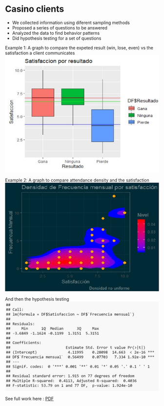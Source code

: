 # Casino clients
 - We collected information using diferent sampling methods
 - Proposed a series of questions to be answered 
 - Analyzed the data to find behavior patterns 
 - Did hypothesis testing for a set of questions

Example 1:
A graph to compare the expeted result (win, lose, even) vs the satisfaction a client communicates
![](https://github.com/Flrotm/Projects/blob/master/Data%20analysis/images/grafico.JPG )


Example 2:
A graph to compare attendance density and the satisfaction
![](https://github.com/Flrotm/Projects/blob/master/Data%20analysis/images/graf2.JPG )

And then the hypothesis testing
![](https://github.com/Flrotm/Projects/blob/master/Data%20analysis/images/hyp.JPG )


See full work here : [PDF](Casino.pdf)
